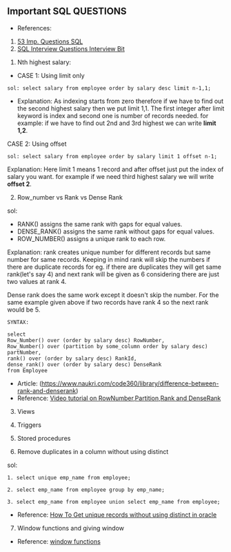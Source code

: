 ## Important SQL QUESTIONS

- References:
1. [53 Imp. Questions SQL](https://youtu.be/pKFo8Mqp-cU)
2. [SQL Interview Questions Interview Bit](https://www.interviewbit.com/sql-interview-questions/)

<!-- ------------------------------------------------------- -->

1. Nth highest salary:

- CASE 1: Using limit only
```
sol: select salary from employee order by salary desc limit n-1,1;
```

- Explanation: As indexing starts from zero therefore if we have to find out the second highest salary then we put limit 1,1. 
The first integer after limit keyword is index and second one is number of records needed.
for example: if we have to find out 2nd and 3rd highest we can write **limit 1,2**.

CASE 2: Using offset

```
sol: select salary from employee order by salary limit 1 offset n-1;
```
Explanation: Here limit 1 means 1 record and after offset just put the index of salary you want. for example if we need
third highest salary we will write **offset 2**.

2. Row_number vs Rank vs Dense Rank

sol: 
- RANK() assigns the same rank with gaps for equal values.
- DENSE_RANK() assigns the same rank without gaps for equal values.
- ROW_NUMBER() assigns a unique rank to each row.

Explanation: rank creates unique number for different records but same number for same records. Keeping in mind rank will skip the numbers if there are duplicate records for eg.
if there are duplicates they will get same rank(let's say 4) and next rank will be given as 6 considering there are just two values at rank 4.

Dense rank does the same work except it doesn't skip the number. For the same example given above if two records have rank 4 so the next rank would be 5.


```
SYNTAX:

select 
Row_Number() over (order by salary desc) RowNumber,
Row_Number() over (partition by some_column order by salary desc) partNumber,  
rank() over (order by salary desc) RankId,  
dense_rank() over (order by salary desc) DenseRank 
from Employee

```
- Article: (https://www.naukri.com/code360/library/difference-between-rank-and-denserank)
- Reference: [Video tutorial on RowNumber,Partition,Rank and DenseRank](https://youtu.be/QFj-hZi8MKk)

3. Views
4. Triggers
5. Stored procedures

6. Remove duplicates in a column without using distinct

sol:
```
1. select unique emp_name from employee;

2. select emp_name from employee group by emp_name;

3. select emp_name from employee union select emp_name from employee;
```
- Reference: [How To Get unique records without using distinct in oracle](https://youtu.be/2G8zuE5JuUA)

7. Window functions and giving window
- Reference: [window functions](https://docs.snowflake.com/en/sql-reference/functions-analytic)
